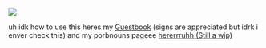 

<!--
**12d94m/12d94m** is a ✨ _special_ ✨ repository because its `README.md` (this file) appears on your GitHub profile.

Here are some ideas to get you started:

- 🔭 I’m currently working on ...
- 🌱 I’m currently learning ...
- 👯 I’m looking to collaborate on ...
- 🤔 I’m looking for help with ...
- 💬 Ask me about ...
- 📫 How to reach me: ...
- 😄 Pronouns: ...
- ⚡ Fun fact: ...
-->
  ![](https://i.pinimg.com/564x/a4/39/05/a43905768a19187f815605144479cb36.jpg)

uh idk how to use this heres my
[Guestbook](https://batscythe.123guestbook.com/) 
(signs are appreciated but idrk i enver check this) 
and my porbnouns pageee [hererrruhh (Still a wip)](https://en.pronouns.page/@Tarkyr)
